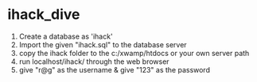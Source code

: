 # ihack_dive
1. Create a database as 'ihack'
2. Import the given "ihack.sql" to the database server
3. copy the ihack folder to the c:/xwamp/htdocs or your own server path
4. run localhost/ihack/ through the web browser
5. give "r@g" as the username & give "123" as the password
